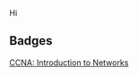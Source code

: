 Hi

## Badges
[CCNA: Introduction to Networks](https://www.credly.com/badges/51c22eda-ed2f-4b2c-baee-ee18cfa304f4/public_url)

<!--
**4KV6/4KV6** is a ✨ _special_ ✨ repository because its `README.md` (this file) appears on your GitHub profile.

Here are some ideas to get you started:

- 🔭 I’m currently working on ...
- 🌱 I’m currently learning ...
- 👯 I’m looking to collaborate on ...
- 🤔 I’m looking for help with ...
- 💬 Ask me about ...
- 📫 How to reach me: ...
- 😄 Pronouns: ...
- ⚡ Fun fact: ...
-->
